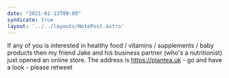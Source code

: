 ```yaml
---
date: "2021-01-13T09:00"
syndicate: true
layout: '../../layouts/NotePost.astro'
---
```


If any of you is interested in healthy food / vitamins / supplements / baby products then my friend Jake and his business partner (who's a nutritionist) just opened an online store. The address is https://plantea.uk - go and have a look - please retweet